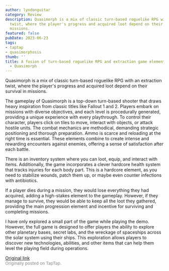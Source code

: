 ```yaml
---
author: lyndonguitar
category: Review
description: Quasimorph is a mix of classic turn-based roguelike RPG with an extraction
  twist, where the player's progress and acquired loot depend on their survival in
  missions.
featured: false
pubDate: 2023-06-23
tags:
- taptap
- quasimorphosis
thumb: ''
title: A fusion of turn-based roguelike RPG and extraction game elements | Demo Impressions
  - Quasimorph
---
```


Quasimorph is a mix of classic turn-based roguelike RPG with an extraction twist, where the player's progress and acquired loot depend on their survival in missions.

The gameplay of Quasimorph is a top-down turn-based shooter that draws heavy inspiration from classic titles like Fallout 1 and 2. Players embark on missions with diverse objectives, and each level is procedurally generated, providing a unique experience with every playthrough. To control their character, players click on tiles to move, interact with objects, or attack hostile units. The combat mechanics are methodical, demanding strategic positioning and thorough preparation. Ammo is scarce and reloading at the right time is essential. These elements combine to create intense and rewarding encounters against enemies, offering a sense of satisfaction after each battle.

There is an inventory system where you can loot, equip, and interact with items. Additionally, the game incorporates a clever hardcore health system that tracks injuries for each body part. This is a hardcore element, as you need to stabilize wounds, patch them up, or maybe even counter infections with antibiotics.

If a player dies during a mission, they would lose everything they had acquired, adding a high-stakes element to the gameplay. However, if they manage to survive, they would be able to keep all the loot they gathered, providing the main progression element and incentive for surviving and completing missions.

I have only explored a small part of the game while playing the demo. However, the full game is designed to offer players the ability to explore other planetary bases, secret labs, and the wreckage of spaceships across the solar system using their ships. This exploration allows players to discover new technologies, abilities, and other items that can help them level the playing field during operations.

[Original link](https://www.taptap.io/post/5883316)<br><span style="font-size: 0.95em; color: #888;">Originally posted on TapTap.</span>